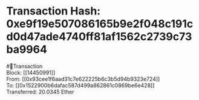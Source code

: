 
Transaction Hash: 0xe9f19e507086165b9e2f048c191cd0d47ade4740ff81af1562c2739c73ba9964
====================================================================================
  
#💸Transaction  
Block: [[14450991]]  
From: [[0x93cee1f6aad31c7e622225b6c3b5d94b9323e724]]  
To: [[0x1522900b6dafac587d499a862861c0869be6e428]]  
Transferred: 20.0345 Ether